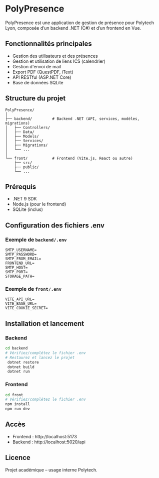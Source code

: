 # PolyPresence

PolyPresence est une application de gestion de présence pour Polytech Lyon, composée d’un backend .NET (C#) et d’un frontend en Vue.

## Fonctionnalités principales
- Gestion des utilisateurs et des présences
- Gestion et utilisation de liens ICS (calendrier)
- Gestion d'envoi de mail
- Export PDF (QuestPDF, iText)
- API RESTful (ASP.NET Core)
- Base de données SQLite

## Structure du projet

```
PolyPresence/
│
├── backend/         # Backend .NET (API, services, modèles, migrations)
│   ├── Controllers/
│   ├── Data/
│   ├── Models/
│   ├── Services/
│   ├── Migrations/
│   └── ...
│
└── front/           # Frontend (Vite.js, React ou autre)
    ├── src/
    ├── public/
    └── ...
```

## Prérequis
- .NET 9 SDK
- Node.js (pour le frontend)
- SQLite (inclus)

## Configuration des fichiers .env

### Exemple de `backend/.env`
```
SMTP_USERNAME=
SMTP_PASSWORD=
SMTP_FROM_EMAIL=
FRONTEND_URL=
SMTP_HOST=
SMTP_PORT=
STORAGE_PATH=
```

### Exemple de `front/.env`
```
VITE_API_URL=
VITE_BASE_URL=
VITE_COOKIE_SECRET=
```


## Installation et lancement

### Backend
```bash
cd backend
# Vérifiez/complétez le fichier .env
# Restaurez et lancez le projet
 dotnet restore
 dotnet build
 dotnet run
```

### Frontend
```bash
cd front
# Vérifiez/complétez le fichier .env
npm install
npm run dev
```

## Accès
- Frontend : http://localhost:5173
- Backend : http://localhost:5020/api


## Licence
Projet académique – usage interne Polytech.

